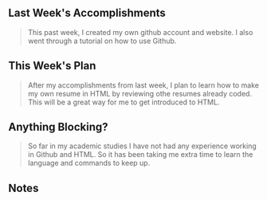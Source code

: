 ## Last Week's Accomplishments


> This past week, I created my own github account and website. I also went through a tutorial on how to use Github.

## This Week's Plan


> After my accomplishments from last week, I plan to learn how to make my own resume in HTML by reviewing othe resumes already coded. This will be a great way for me to get introduced to HTML.

## Anything Blocking?


> So far in my academic studies I have not had any experience working in Github and HTML. So it has been taking me extra time to learn the language and commands to keep up.

## Notes

